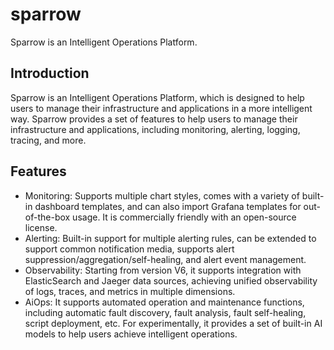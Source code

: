 # sparrow
Sparrow is an Intelligent Operations Platform.

## Introduction
Sparrow is an Intelligent Operations Platform, which is designed to help users to manage their infrastructure and applications in a more intelligent way. Sparrow provides a set of features to help users to manage their infrastructure and applications, including monitoring, alerting, logging, tracing, and more.

## Features
- Monitoring: Supports multiple chart styles, comes with a variety of built-in dashboard templates, and can also import Grafana templates for out-of-the-box usage. It is commercially friendly with an open-source license.
- Alerting: Built-in support for multiple alerting rules, can be extended to support common notification media, supports alert suppression/aggregation/self-healing, and alert event management.
- Observability: Starting from version V6, it supports integration with ElasticSearch and Jaeger data sources, achieving unified observability of logs, traces, and metrics in multiple dimensions.
- AiOps: It supports automated operation and maintenance functions, including automatic fault discovery, fault analysis, fault self-healing, script deployment, etc. For experimentally, it provides a set of built-in AI models to help users achieve intelligent operations.
